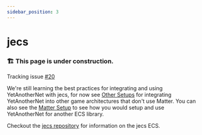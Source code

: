 ```yaml
---
sidebar_position: 3
---
```



# jecs

### 🏗️ This page is under construction.

Tracking issue [#20](https://github.com/YetAnotherClown/YetAnotherNet/issues/20)

We're still learning the best practices for integrating and using YetAnotherNet with jecs, for now see [Other Setups](/docs/setup/other.mdx) for integrating YetAnotherNet into other game architectures that don't use Matter. You can also see the [Matter Setup](/docs/setup/matter.mdx) to see how you would setup and use YetAnotherNet for another ECS library.

Checkout the [jecs repository](https://github.com/Ukendio/jecs) for information on the jecs ECS.
